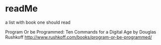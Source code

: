 # readMe
a list with book one should read

Program Or be Programmed: Ten Commands for a Digital Age by Douglas Rushkoff
http://www.rushkoff.com/books/program-or-be-programmed/
